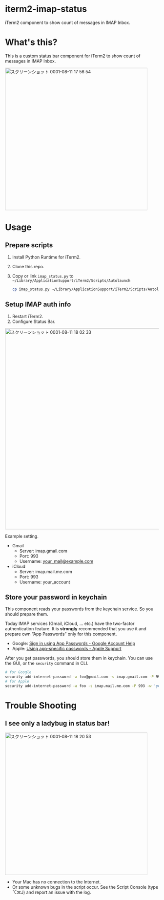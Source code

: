 # iterm2-imap-status

iTerm2 component to show count of messages in IMAP Inbox.

# What's this?

This is a custom status bar component for iTerm2 to show count of messages in IMAP Inbox.

<img width="466" alt="スクリーンショット 0001-08-11 17 56 54" src="https://user-images.githubusercontent.com/1239245/62832158-5b3db400-bc65-11e9-9406-2d8def9fbf78.png">

# Usage

## Prepare scripts

1. Install Python Runtime for iTerm2.
2. Clone this repo.
3. Copy or link `imap_status.py` to `~/Library/ApplicationSupport/iTerm2/Scripts/Autolaunch`

   ```sh
   cp imap_status.py ~/Library/ApplicationSupport/iTerm2/Scripts/Autolaunch
   ```

## Setup IMAP auth info

1. Restart iTerm2.
2. Configure Status Bar.

<img width="658" alt="スクリーンショット 0001-08-11 18 02 33" src="https://user-images.githubusercontent.com/1239245/62832166-65f84900-bc65-11e9-89fb-28d64366f348.png">

Example setting.

* Gmail
  - Server: imap.gmail.com
  - Port: 993
  - Username: your_mail@example.com
* iCloud
  - Server: imap.mail.me.com
  - Port: 993
  - Username: your_account

## Store your password in keychain

This component reads your passwords from the keychain service. So you should prepare them.

Today IMAP services (Gmail, iCloud, ... etc.) have the two-factor authentication feature. It is **strongly** recommended that you use it and prepare own “App Passwords” only for this component.

* Google: [Sign in using App Passwords - Google Account Help](https://support.google.com/accounts/answer/185833)
* Apple: [Using app-specific passwords - Apple Support](https://support.apple.com/en-us/HT204397)

After you get passwords, you should store them in keychain. You can use the GUI, or the `security` command in CLI.

```sh
# for Google
security add-internet-password -a foo@gmail.com -s imap.gmail.com -P 993 -w 'your_password'
# for Apple
security add-internet-password -a foo -s imap.mail.me.com -P 993 -w 'your_password'
```

# Trouble Shooting

## I see only a ladybug in status bar!

<img width="466" alt="スクリーンショット 0001-08-11 18 20 53" src="https://user-images.githubusercontent.com/1239245/62832168-6c86c080-bc65-11e9-88fe-c28b66122962.png">

* Your Mac has no connection to the Internet.
* Or some unknown bugs in the script occur. See the Script Console (type ⌥⌘J) and report an issue with the log.
